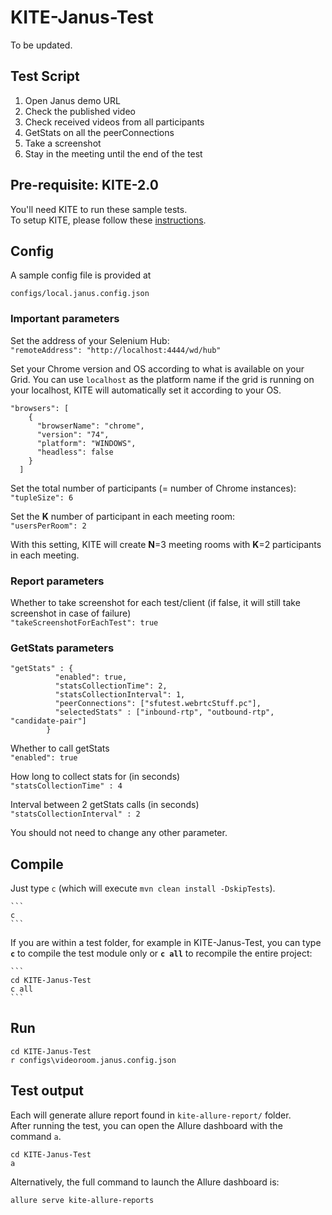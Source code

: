 #  KITE-Janus-Test


To be updated.

## Test Script


1.	Open Janus demo URL
2.	Check the published video
3.	Check received videos from all participants
4.	GetStats on all the peerConnections
5.	Take a screenshot
6.	Stay in the meeting until the end of the test


## Pre-requisite: KITE-2.0

You'll need KITE to run these sample tests.  
To setup KITE, please follow these [instructions](https://github.com/webrtc/KITE/blob/master/README.md).   

## Config
 
 A sample config file is provided at  
 
 `configs/local.janus.config.json`  

### Important parameters 

Set the address of your Selenium Hub:  
  `"remoteAddress": "http://localhost:4444/wd/hub"`  
  
Set your Chrome version and OS according to what is available on your Grid. You can use `localhost` as the platform name if the grid is running on your localhost, KITE will automatically set it according to your OS.
```
"browsers": [
    {
      "browserName": "chrome",
      "version": "74",
      "platform": "WINDOWS",
      "headless": false
    }
  ]
```


Set the total number of participants (= number of Chrome instances):  
`"tupleSize": 6`  

Set the **K** number of participant in each meeting room:  
`"usersPerRoom": 2`  

With this setting, KITE will create **N**=3 meeting rooms with **K**=2 participants in each meeting.  


### Report parameters

Whether to take screenshot for each test/client (if false, it will still take screenshot in case of failure)     
`"takeScreenshotForEachTest": true`  


### GetStats parameters

```
"getStats" : {
          "enabled": true,
          "statsCollectionTime": 2,
          "statsCollectionInterval": 1,
          "peerConnections": ["sfutest.webrtcStuff.pc"],
          "selectedStats" : ["inbound-rtp", "outbound-rtp", "candidate-pair"]
        }
```


Whether to call getStats  
`"enabled": true`  

How long to collect stats for (in seconds)  
`"statsCollectionTime" : 4`  

Interval between 2 getStats calls (in seconds)  
`"statsCollectionInterval" : 2`


You should not need to change any other parameter.


## Compile

Just type `c` (which will execute `mvn clean install -DskipTests`). 
    
    ```
    c
    ```

If you are within a test folder, for example in KITE-Janus-Test, you can type __`c`__ to compile the test module
only or __`c all`__ to recompile the entire project:

    ```
    cd KITE-Janus-Test  
    c all
    ```  
    


## Run

```
cd KITE-Janus-Test
r configs\videoroom.janus.config.json
```


## Test output

Each will generate allure report found in `kite-allure-report/` folder.  
After running the test, you can open the Allure dashboard with the command `a`.

```
cd KITE-Janus-Test
a
```


Alternatively, the full command to launch the Allure dashboard is:  
```
allure serve kite-allure-reports
```
